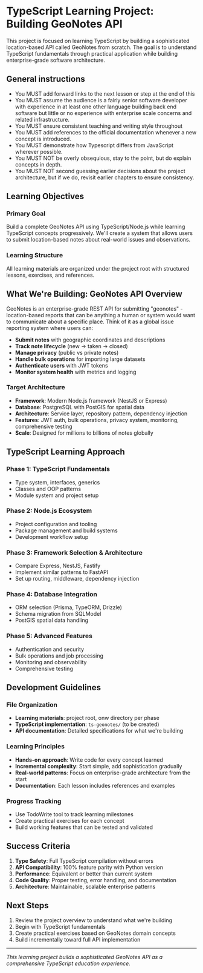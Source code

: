 # TypeScript Learning Project: Building GeoNotes API

This project is focused on learning TypeScript by building a sophisticated location-based API called GeoNotes from scratch. The goal is to understand TypeScript fundamentals through practical application while building enterprise-grade software architecture.

## General instructions
- You MUST add forward links to the next lesson or step at the end of this 
- You MUST assume the audience is a fairly senior software developer with experience in at least one other language building back end software but little or no experience with enterprise scale concerns and related infrastructure.
- You MUST ensure consistent teaching and writing style throughout
- You MUST add references to the official documentation whenever a new concept is introduced.
- You MUST demonstrate how Typescript differs from JavaScript wherever possible.
- You MUST NOT be overly obsequious, stay to the point, but do explain concepts in depth. 
- You MUST NOT second guessing earlier decisions about the project architecture, but if we do, revisit earlier chapters to ensure consistency.

## Learning Objectives

### Primary Goal
Build a complete GeoNotes API using TypeScript/Node.js while learning TypeScript concepts progressively. We'll create a system that allows users to submit location-based notes about real-world issues and observations.

### Learning Structure
All learning materials are organized under the project root with structured lessons, exercises, and references.

## What We're Building: GeoNotes API Overview
GeoNotes is an enterprise-grade REST API for submitting "geonotes" - location-based reports that can be anything a human or system would want to communicate about a specific place. Think of it as a global issue reporting system where users can:

- **Submit notes** with geographic coordinates and descriptions
- **Track note lifecycle** (new → taken → closed)
- **Manage privacy** (public vs private notes)
- **Handle bulk operations** for importing large datasets
- **Authenticate users** with JWT tokens
- **Monitor system health** with metrics and logging

### Target Architecture
- **Framework**: Modern Node.js framework (NestJS or Express)
- **Database**: PostgreSQL with PostGIS for spatial data
- **Architecture**: Service layer, repository pattern, dependency injection
- **Features**: JWT auth, bulk operations, privacy system, monitoring, comprehensive testing
- **Scale**: Designed for millions to billions of notes globally

## TypeScript Learning Approach

### Phase 1: TypeScript Fundamentals
- Type system, interfaces, generics
- Classes and OOP patterns
- Module system and project setup

### Phase 2: Node.js Ecosystem
- Project configuration and tooling
- Package management and build systems
- Development workflow setup

### Phase 3: Framework Selection & Architecture
- Compare Express, NestJS, Fastify
- Implement similar patterns to FastAPI
- Set up routing, middleware, dependency injection

### Phase 4: Database Integration
- ORM selection (Prisma, TypeORM, Drizzle)
- Schema migration from SQLModel
- PostGIS spatial data handling

### Phase 5: Advanced Features
- Authentication and security
- Bulk operations and job processing
- Monitoring and observability
- Comprehensive testing

## Development Guidelines

### File Organization
- **Learning materials**: project root, onw directory per phase
- **TypeScript implementation**: `ts-geonotes/` (to be created)
- **API documentation**: Detailed specifications for what we're building

### Learning Principles
- **Hands-on approach**: Write code for every concept learned
- **Incremental complexity**: Start simple, add sophistication gradually
- **Real-world patterns**: Focus on enterprise-grade architecture from the start
- **Documentation**: Each lesson includes references and examples

### Progress Tracking
- Use TodoWrite tool to track learning milestones
- Create practical exercises for each concept
- Build working features that can be tested and validated

## Success Criteria
1. **Type Safety**: Full TypeScript compilation without errors
2. **API Compatibility**: 100% feature parity with Python version
3. **Performance**: Equivalent or better than current system
4. **Code Quality**: Proper testing, error handling, and documentation
5. **Architecture**: Maintainable, scalable enterprise patterns

## Next Steps
1. Review the project overview to understand what we're building
2. Begin with TypeScript fundamentals
3. Create practical exercises based on GeoNotes domain concepts
4. Build incrementally toward full API implementation

---

*This learning project builds a sophisticated GeoNotes API as a comprehensive TypeScript education experience.*
